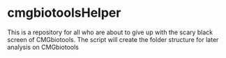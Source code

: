 # cmgbiotoolsHelper
This is a repository for all who are about to give up with the scary black screen of CMGbiotools. The script will create the folder structure for later analysis on CMGbiotools
